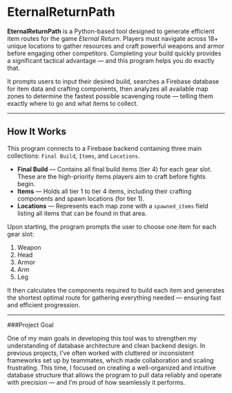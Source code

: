# EternalReturnPath

**EternalReturnPath** is a Python-based tool designed to generate efficient item routes for the game *Eternal Return*. Players must navigate across 18+ unique locations to gather resources and craft powerful weapons and armor before engaging other competitors. Completing your build quickly provides a significant tactical advantage — and this program helps you do exactly that.

It prompts users to input their desired build, searches a Firebase database for item data and crafting components, then analyzes all available map zones to determine the fastest possible scavenging route — telling them exactly where to go and what items to collect.

---

## How It Works

This program connects to a Firebase backend containing three main collections: `Final Build`, `Items`, and `Locations`.

- **Final Build** — Contains all final build items (tier 4) for each gear slot. These are the high-priority items players aim to craft before fights begin.
- **Items** — Holds all tier 1 to tier 4 items, including their crafting components and spawn locations (for tier 1).
- **Locations** — Represents each map zone with a `spawned_items` field listing all items that can be found in that area.

Upon starting, the program prompts the user to choose one item for each gear slot:
1. Weapon  
2. Head  
3. Armor  
4. Arm  
5. Leg  

It then calculates the components required to build each item and generates the shortest optimal route for gathering everything needed — ensuring fast and efficient progression.

---

###Project Goal

One of my main goals in developing this tool was to strengthen my understanding of database architecture and clean backend design. In previous projects, I’ve often worked with cluttered or inconsistent frameworks set up by teammates, which made collaboration and scaling frustrating. This time, I focused on creating a well-organized and intuitive database structure that allows the program to pull data reliably and operate with precision — and I’m proud of how seamlessly it performs.
